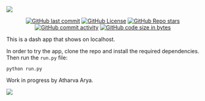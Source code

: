![](https://github.com/atharva-2001/wiki-nearby-articles/blob/main/wikinearbyarticles/bin/gifs/logo.png)

<!-- ![](wikinearbyarticles\bin\gifs\logo.png) -->

<p align = "center">
<a href=""><img alt="GitHub last commit" src="https://img.shields.io/github/last-commit/atharva-2001/wiki-nearby-articles?style=flat-square"></a> <a href=""><img alt="GitHub License" src="https://img.shields.io/github/license/atharva-2001/wiki-nearby-articles?style=flat-square"></a> <a href=""><img alt="GitHub Repo stars" src="https://img.shields.io/github/stars/atharva-2001/wiki-nearby-articles?style=flat-square"></a> <a href=""><img alt="GitHub commit activity" src="https://img.shields.io/github/commit-activity/y/atharva-2001/wiki-nearby-articles?style=flat-square"></a> <a href=""><img alt="GitHub code size in bytes" src="https://img.shields.io/github/languages/code-size/atharva-2001/wiki-nearby-articles?style=flat-square"></a>
</p>

This is a dash app that shows on localhost.

In order to try the app, clone the repo and install the required dependencies. 
Then run the ```run.py``` file:  
  
  
```python run.py```

Work in progress by Atharva Arya.

![](https://github.com/atharva-2001/wiki-nearby-articles/blob/main/wikinearbyarticles/bin/gifs/Peek%202021-01-22%2019-19.gif)
